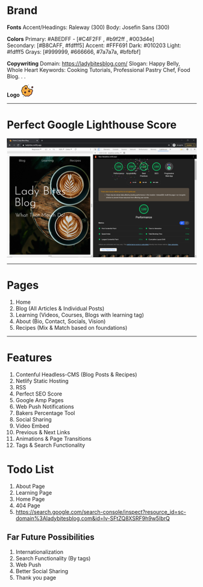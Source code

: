 # Brand

**Fonts**
Accent/Headings: Raleway (300)
Body: Josefin Sans (300)

**Colors**
Primary: #ABEDFF - [#C4F2FF , #b9f2ff , #003d4e]  
Secondary: [#B8CAFF, #fdfff5]
Accent: #FFF691
Dark: #010203
Light: #fdfff5
Grays: [#999999, #666666, #7a7a7a, #bfbfbf]

**Copywriting**
Domain: https://ladybitesblog.com/
Slogan: Happy Belly, Whole Heart
Keywords: Cooking Tutorials, Professional Pastry Chef, Food Blog. . .

**Logo**
![Half Eaten Cookie Illustration](src/images/icon/favicon-32x32.png)

---

# Perfect Google Lighthouse Score

![Split-Screen of google lighthouse 100 PWA and Home Landing of Lady Bites Blog Website](./src/images/Lady%20Bites%20100GL.png)

---

# Pages

1. Home
2. Blog (All Articles & Individual Posts)
3. Learning (Videos, Courses, Blogs with learning tag)
4. About (Bio, Contact, Socials, Vision)
5. Recipes (Mix & Match based on foundations)

---

# Features

1. Contenful Headless-CMS (Blog Posts & Recipes)
2. Netlify Static Hosting
3. RSS
4. Perfect SEO Score
5. Google Amp Pages
6. Web Push Notifications
7. Bakers Percentage Tool
8. Social Sharing
9. Video Embed
10. Previous & Next Links
11. Animations & Page Transitions
12. Tags & Search Functionality

# Todo List

1.  About Page
2.  Learning Page
3.  Home Page
4.  404 Page
5.  https://search.google.com/search-console/inspect?resource_id=sc-domain%3Aladybitesblog.com&id=Iv-SFtZQ8XSRF9h9w5IbrQ

## Far Future Possibilities

1. Internationalization
2. Search Functionality (By tags)
3. Web Push
4. Better Social Sharing
5. Thank you page
